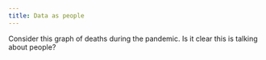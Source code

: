 ```yaml
---
title: Data as people
---
```


Consider this graph of deaths during the pandemic. Is it clear this is talking about people?